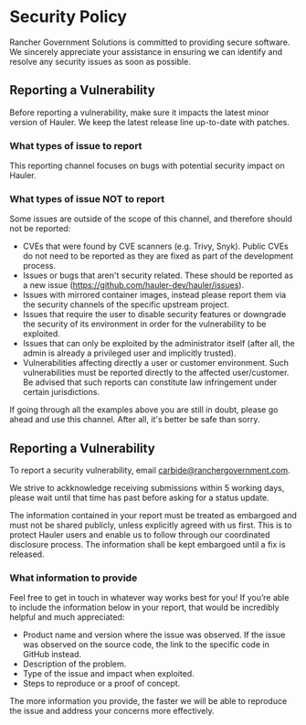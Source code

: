 # Security Policy

Rancher Government Solutions is committed to providing secure software. We sincerely appreciate your assistance in ensuring we can identify and resolve any security issues as soon as possible.

## Reporting a Vulnerability

Before reporting a vulnerability, make sure it impacts the latest minor version of Hauler. We keep the latest release line up-to-date with patches.

### What types of issue to report

This reporting channel focuses on bugs with potential security impact on Hauler.

### What types of issue NOT to report

Some issues are outside of the scope of this channel, and therefore should not be reported:

- CVEs that were found by CVE scanners (e.g. Trivy, Snyk). Public CVEs do not need to be reported as they are fixed as part of the development process.
- Issues or bugs that aren't security related. These should be reported as a new issue (https://github.com/hauler-dev/hauler/issues). 
- Issues with mirrored container images, instead please report them via the security channels of the specific upstream project.
- Issues that require the user to disable security features or downgrade the security of its environment in order for the vulnerability to be exploited.
- Issues that can only be exploited by the administrator itself (after all, the admin is already a privileged user and implicitly trusted).
- Vulnerabilities affecting directly a user or customer environment. Such vulnerabilities must be reported directly to the affected user/customer. Be advised that such reports can constitute law infringement under certain jurisdictions.

If going through all the examples above you are still in doubt, please go ahead and use this channel. After all, it's better be safe than sorry.

## Reporting a Vulnerability

To report a security vulnerability, email carbide@ranchergovernment.com.

We strive to ackknowledge receiving submissions within 5 working days, please wait until that time has past before asking for a status update.

The information contained in your report must be treated as embargoed and must not be shared publicly, unless explicitly agreed with us first. This is to protect Hauler users and enable us to follow through our coordinated disclosure process. The information shall be kept embargoed until a fix is released.

### What information to provide

Feel free to get in touch in whatever way works best for you! If you’re able to include the information below in your report, that would be incredibly helpful and much appreciated:

- Product name and version where the issue was observed. If the issue was observed on the source code, the link to the specific code in GitHub instead.
- Description of the problem.
- Type of the issue and impact when exploited.
- Steps to reproduce or a proof of concept.

The more information you provide, the faster we will be able to reproduce the issue and address your concerns more effectively.
